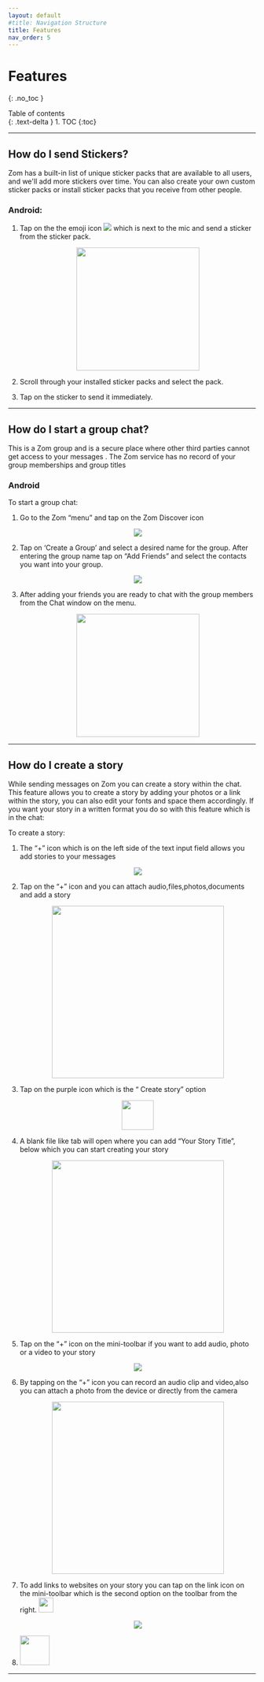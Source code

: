 ```yaml
---
layout: default
#title: Navigation Structure
title: Features
nav_order: 5
---
```


# Features
{: .no_toc }

  <summary>
    Table of contents
  </summary>
  {: .text-delta }
1. TOC
{:toc}

---

## How do I send Stickers?

Zom has a built-in list of unique  sticker packs that are available to all users, and we'll add more stickers over time. You can also create your own custom sticker packs or install sticker packs that you receive from other people.   

### Android:  

1. Tap on the the emoji icon <img src="https://github.com/zomhelp/zomhelp.github.io/blob/master/assets/images/emoji.png?raw=true">  which is next to the mic and send a sticker from the sticker pack.   
    <p align="center">
    <img src="https://github.com/zomhelp/zomhelp.github.io/blob/master/assets/images/emoji_icon.gif?raw=true" width="250"
    />
    </p>

2. Scroll through your installed sticker packs and select the pack.   
3. Tap on the sticker to send it immediately.   

---

## How do I start a group chat?

This is a Zom group and is a  secure place where other third parties cannot get access to your messages . The Zom service has no record of your group memberships and group titles  
 
### Android  
To start a group chat:  
1. Go to the Zom “menu” and tap on the Zom Discover icon   
    <p align="center">
    <img src="https://github.com/zomhelp/zomhelp.github.io/blob/master/assets/images/discover.gif?raw=true"/>
    </p> 
 
2. Tap on ‘Create a Group’ and select a desired name for the group. After entering the group name tap on  “Add Friends” and select the contacts you want into your group.   
    <p align="center">
    <img src="https://github.com/zomhelp/zomhelp.github.io/blob/master/assets/images/create_group.gif?raw=true"/>
    </p>   

3. After adding your friends you are ready to chat with the group members from the Chat window on the menu.   
    <p align="center">
    <img src="https://github.com/zomhelp/zomhelp.github.io/blob/master/assets/images/group.jpg?raw=true" width="250"/>
    </p>   


---

## How do I create a story

While sending messages on Zom  you can create a story within the chat. This feature allows you to create a story by adding your photos or a link within the story, you can also edit your fonts and space them accordingly. If you want your story in a written format you do so with this feature which is in the chat:  

To create a story:  

1. The “+” icon which is  on the left side of the text input field allows you add stories to your messages  
     <p align="center">
     <img src="https://github.com/zomhelp/zomhelp.github.io/blob/master/assets/images/add_plus.jpg?raw=true" style=""/>
     </p> 

2. Tap on the “+” icon and you can attach audio,files,photos,documents and add a story  
    <p align = "center">
    <img src="https://github.com/zomhelp/zomhelp.github.io/blob/master/assets/images/icon_menu.gif?raw=true" width="350">
    </p>

3. Tap on the purple icon which is the “ Create story” option  
    <p align="center">
    <img src="https://github.com/zomhelp/zomhelp.github.io/blob/master/assets/images/pirple.jpg?raw=true" style="height:60px;width:65px"/>
    </p>  

4. A blank file like tab will open where you can add “Your Story Title”, below which you can start creating your story  
    <p align = "center">
    <img src="https://github.com/zomhelp/zomhelp.github.io/blob/master/assets/images/keyboard.gif?raw=true" width="350">
    </p>
5. Tap on the “+” icon on the mini-toolbar if you  want to add audio, photo or a video to your story  
    <p align="center">
    <img src="https://github.com/zomhelp/zomhelp.github.io/blob/master/assets/images/menu.jpg?raw=true" style=""/>
    </p> 
6. By tapping on the “+” icon you can record an audio clip and video,also you can attach a photo from the device or directly from the camera   
    <p align = "center">
    <img src="https://github.com/zomhelp/zomhelp.github.io/blob/master/assets/images/camera.jpg?raw=true" width="350">
    </p>
7. To add links to websites on your story you can tap on the link icon on the mini-toolbar which is the second option on the toolbar from the right.  <img src="https://github.com/zomhelp/zomhelp.github.io/blob/master/assets/images/bell.jpg?raw=true" style="height:30px;width:30px"/>  
    <p align="center">
    <img src="https://github.com/zomhelp/zomhelp.github.io/blob/master/assets/images/url.jpg?raw=true" style=""/>
    </p> 
8.  <img src="https://github.com/zomhelp/zomhelp.github.io/blob/master/assets/images/bell.jpg?raw=true" style="height:60px;width:60px"/>
    
---

